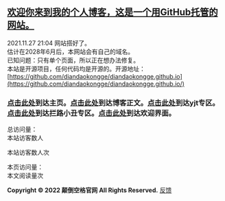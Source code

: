 ## [欢迎你来到我的个人博客，这是一个用GitHub托管的网站。](https://diandaokongge.github.io/#欢迎你来到我的个人博客，这是一个用GitHub托管的网站。)

2021.11.27  21:04 网站搭好了。  
估计在2028年6月后，本网站会有自己的域名。  
已知问题：只有单个页面，所以正在想办法修复。  
本站是开源项目，任何代码均是开源的。开源地址：[https://github.com/diandaokongge/diandaokongge.github.io](https://github.com/diandaokongge/diandaokongge.github.io/) 

### [点击此处](https://diandaokongge.github.io/blog)到达主页。[点击此处](https://diandaokongge.github.io/blog)到达博客正文。[点击此处](https://diandaokongge.github.io/yjt)到达yjt专区。[点击此处](https://diandaokongge.github.io/llxc)到达拦路小丑专区。[点击此处](https://diandaokongge.github.io/welcome)到达欢迎界面。  

<script type="text/javascript" src="busuanzi.js"></script>    
<script async src="//busuanzi.ibruce.info/busuanzi/2.3/busuanzi.pure.mini.js">
</script>  


总访问量：  
<span id="busuanzi_container_site_uv">
  本站访客数<span id="busuanzi_value_site_uv"></span>人
</span>

<span id="busuanzi_container_site_pv">
  本站访客数<span id="busuanzi_value_site_uv"></span>人次
</span>

本页访问量：  
<span id="busuanzi_container_page_pv">
  本文阅读量<span id="busuanzi_value_page_pv"></span>次
</span>

**Copyright © 2022 颠倒空格官网 All Rights Reserved.**   [反馈](https://support.qq.com/products/378149)

